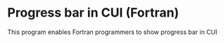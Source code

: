 # Progress bar in CUI (Fortran)
This program enables Fortran programmers to show progress bar in CUI  
